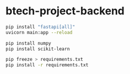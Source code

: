 # btech-project-backend

```sh
pip install "fastapi[all]"
uvicorn main:app --reload
```

```sh
pip install numpy
pip install scikit-learn
```

```sh
pip freeze > requirements.txt
pip install -r requirements.txt
```